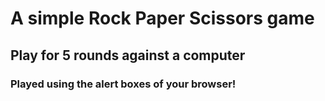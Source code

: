 # A simple Rock Paper Scissors game
## Play for 5 rounds against a computer
### Played using the alert boxes of your browser!

